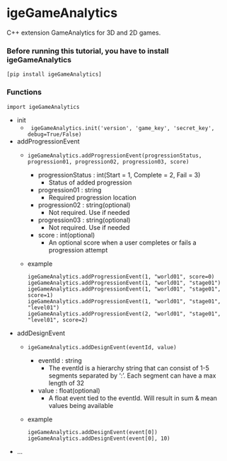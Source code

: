 # igeGameAnalytics 

C++ extension GameAnalytics  for 3D and 2D games.

### Before running this tutorial, you have to install igeGameAnalytics
	[pip install igeGameAnalytics]

### Functions

`import igeGameAnalytics`

- init
	- ` igeGameAnalytics.init('version', 'game_key', 'secret_key', debug=True/False)`
- addProgressionEvent
	- `igeGameAnalytics.addProgressionEvent(progressionStatus, progression01, progression02, progression03, score)`

		- progressionStatus : int(Start = 1, Complete = 2, Fail = 3)
			- Status of added progression
		- progression01 : string
			- Required progression location
		- progression02 : string(optional)
			- Not required. Use if needed
		- progression03 : string(optional)
			- Not required. Use if needed
		- score : int(optional)
			- An optional score when a user completes or fails a progression attempt
	- example
		```
		igeGameAnalytics.addProgressionEvent(1, "world01", score=0)
		igeGameAnalytics.addProgressionEvent(1, "world01", "stage01")
		igeGameAnalytics.addProgressionEvent(1, "world01", "stage01", score=1)
		igeGameAnalytics.addProgressionEvent(1, "world01", "stage01", "level01")
		igeGameAnalytics.addProgressionEvent(2, "world01", "stage01", "level01", score=2)
		```
- addDesignEvent
	- `igeGameAnalytics.addDesignEvent(eventId, value)`

		- eventId : string
			-  The eventId is a hierarchy string that can consist of 1-5 segments separated by ‘:’. Each segment can have a max length of 32
		- value : float(optional)
			- A float event tied to the eventId. Will result in sum & mean values being available
	- example
		```
		igeGameAnalytics.addDesignEvent(event[0])
		igeGameAnalytics.addDesignEvent(event[0], 10)
		```
- ...